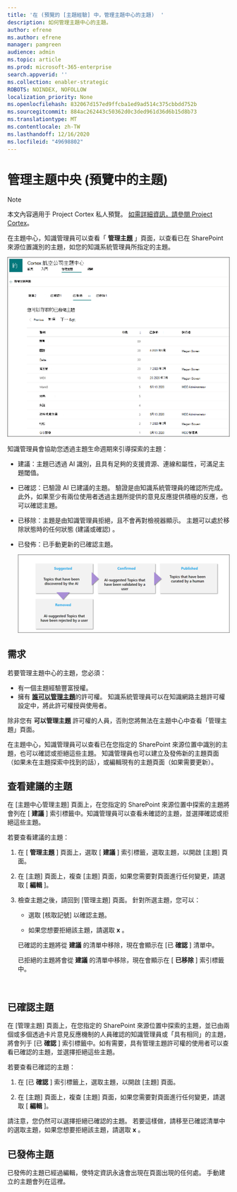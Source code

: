 ```yaml
---
title: '在 (預覽的 [主題經驗] 中，管理主題中心的主題)  '
description: 如何管理主題中心的主題。
author: efrene
ms.author: efrene
manager: pamgreen
audience: admin
ms.topic: article
ms.prod: microsoft-365-enterprise
search.appverid: ''
ms.collection: enabler-strategic
ROBOTS: NOINDEX, NOFOLLOW
localization_priority: None
ms.openlocfilehash: 832067d157ed9ffcba1ed9ad514c375cbbdd752b
ms.sourcegitcommit: 884ac262443c50362d0c3ded961d36d6b15d8b73
ms.translationtype: MT
ms.contentlocale: zh-TW
ms.lasthandoff: 12/16/2020
ms.locfileid: "49698802"
---
```

# <a name="manage-topics-in-the-topic-center-preview"></a>管理主題中央 (預覽中的主題) 

> [!Note] 
> 本文內容適用于 Project Cortex 私人預覽。 [如需詳細資訊，請參閱 Project Cortex](https://aka.ms/projectcortex)。

在主題中心，知識管理員可以查看「 **管理主題** 」頁面，以查看已在 SharePoint 來源位置識別的主題，如您的知識系統管理員所指定的主題。  

   ![主題中心](../media/knowledge-management/topic-center.png) </br> 



知識管理員會協助您透過主題生命週期來引導探索的主題：

- 建議：主題已透過 AI 識別，且具有足夠的支援資源、連線和屬性，可滿足主題閾值。
- 已確認：已驗證 AI 已建議的主題。 驗證是由知識系統管理員的確認所完成。此外，如果至少有兩位使用者透過主題所提供的意見反應提供積極的反應，也可以確認主題。
- 已移除：主題是由知識管理員拒絕，且不會再對檢視器顯示。 主題可以處於移除狀態時的任何狀態 (建議或確認) 。 
- 已發佈：已手動更新的已確認主題。

   ![主題生命週期圖表](../media/knowledge-management/topic-lifecycle.png) </br> 

## <a name="requirements"></a>需求

若要管理主題中心的主題，您必須：
- 有一個主題經驗豐富授權。
- 擁有 [**誰可以管理主題**](https://docs.microsoft.com/microsoft-365/knowledge/topic-experiences-user-permissions)的許可權。 知識系統管理員可以在知識網路主題許可權設定中，將此許可權授與使用者。 

除非您有 **可以管理主題** 許可權的人員，否則您將無法在主題中心中查看「管理主題」頁面。

在主題中心，知識管理員可以查看已在您指定的 SharePoint 來源位置中識別的主題，也可以確認或拒絕這些主題。 知識管理員也可以建立及發佈新的主題頁面（如果未在主題探索中找到的話），或編輯現有的主題頁面（如果需要更新）。


## <a name="review-suggested-topics"></a>查看建議的主題

在 [主題中心管理主題] 頁面上，在您指定的 SharePoint 來源位置中探索的主題將會列在 [ **建議** ] 索引標籤中。知識管理員可以查看未確認的主題，並選擇確認或拒絕這些主題。

若要查看建議的主題：

1. 在 [ **管理主題** ] 頁面上，選取 [ **建議** ] 索引標籤，選取主題，以開啟 [主題] 頁面。</br>

2. 在 [主題] 頁面上，複查 [主題] 頁面，如果您需要對頁面進行任何變更，請選取 [ **編輯** ]。

3. 檢查主題之後，請回到 [管理主題] 頁面。 針對所選主題，您可以：

   - 選取 [核取記號] 以確認主題。
    
   - 如果您想要拒絕該主題，請選取 **x** 。

    已確認的主題將從 **建議** 的清單中移除，現在會顯示在 [已 **確認** ] 清單中。

    已拒絕的主題將會從 **建議** 的清單中移除，現在會顯示在 [ **已移除** ] 索引標籤中。

   </br> 

## <a name="confirmed-topics"></a>已確認主題

在 [管理主題] 頁面上，在您指定的 SharePoint 來源位置中探索的主題，並已由兩個或多個透過卡片意見反應機制的人員確認的知識管理員或「具有相同」的主題，將會列于 [已 **確認** ] 索引標籤中。如有需要，具有管理主題許可權的使用者可以查看已確認的主題，並選擇拒絕這些主題。

若要查看已確認的主題：

1. 在 [已 **確認** ] 索引標籤上，選取主題，以開啟 [主題] 頁面。</br>

2. 在 [主題] 頁面上，複查 [主題] 頁面，如果您需要對頁面進行任何變更，請選取 [ **編輯** ]。

請注意，您仍然可以選擇拒絕已確認的主題。  若要這樣做，請移至已確認清單中的選取主題，如果您想要拒絕該主題，請選取 **x** 。

## <a name="published-topics"></a>已發佈主題
已發佈的主題已經過編輯，使特定資訊永遠會出現在頁面出現的任何處。 手動建立的主題會列在這裡。




